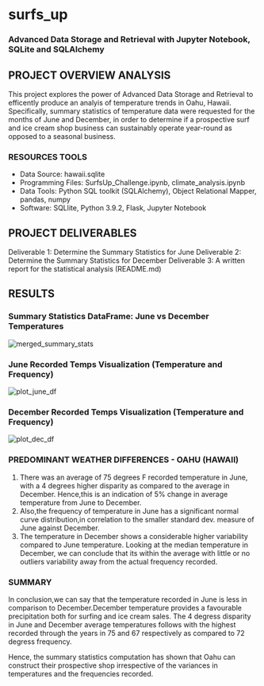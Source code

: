 # surfs_up

### Advanced Data Storage and Retrieval with Jupyter Notebook, SQLite and SQLAlchemy

## PROJECT OVERVIEW ANALYSIS

This project explores the power of Advanced Data Storage and Retrieval to efficently produce an analyis of temperature trends in Oahu, Hawaii. Specifically, summary statistics of temperature data were requested for the months of June and December, in order to determine if a prospective surf and ice cream shop business can sustainably operate year-round as opposed to a seasonal business.

### RESOURCES TOOLS

- Data Source: hawaii.sqlite
- Programming Files: SurfsUp_Challenge.ipynb, climate_analysis.ipynb
- Data Tools: Python SQL toolkit (SQLAlchemy), Object Relational Mapper, pandas, numpy
- Software: SQLlite, Python 3.9.2, Flask, Jupyter Notebook

## PROJECT DELIVERABLES

Deliverable 1: Determine the Summary Statistics for June Deliverable 2: Determine the Summary Statistics for December Deliverable 3: A written report for the statistical analysis (README.md)

## RESULTS

### Summary Statistics DataFrame: June vs December Temperatures

![merged_summary_stats](https://github.com/femiimam001/surfs_up/edit/main/merged_summary_stats.PNG)

### June Recorded Temps Visualization (Temperature and Frequency)

![plot_june_df](https://github.com/femiimam001/surfs_up/edit/main/plot_june_df.PNG)

### December Recorded Temps Visualization (Temperature and Frequency)

![plot_dec_df](https://github.com/femiimam001/surfs_up/edit/main/plot_dec_df.PNG)

### PREDOMINANT WEATHER DIFFERENCES - OAHU (HAWAII)

1. There was an average of 75 degrees F recorded temperature in June, with a 4 degrees higher disparity as compared to the average in December.
   Hence,this is an indication of 5% change in average temperature from June to December.
2. Also,the frequency of temperature in June has a significant normal curve distribution,in correlation to the smaller standard dev. measure of June against December.
3. The temperature in December shows a considerable higher variability compared to June temperature. Looking at the median temperature in December, we can conclude that its within the average with little or no outliers variability away from the actual frequency recorded.

### SUMMARY

In conclusion,we can say that the temperature recorded in June is less in comparison to December.December temperature provides a favourable precipitation both for surfing and ice cream sales. The 4 degress disparity in June and December average temperatures follows with the highest recorded through the years in 75 and 67 respectively as compared to 72 degress frequency.

Hence, the summary statistics computation has shown that Oahu can construct their prospective shop irrespective of the variances in temperatures and the frequencies recorded.
